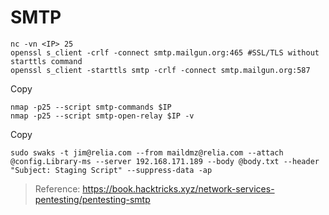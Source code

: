 # SMTP

```
nc -vn <IP> 25
openssl s_client -crlf -connect smtp.mailgun.org:465 #SSL/TLS without starttls command
openssl s_client -starttls smtp -crlf -connect smtp.mailgun.org:587
```

Copy

```
nmap -p25 --script smtp-commands $IP
nmap -p25 --script smtp-open-relay $IP -v
```

Copy

```
sudo swaks -t jim@relia.com --from maildmz@relia.com --attach @config.Library-ms --server 192.168.171.189 --body @body.txt --header "Subject: Staging Script" --suppress-data -ap
```

> Reference: https://book.hacktricks.xyz/network-services-pentesting/pentesting-smtp

